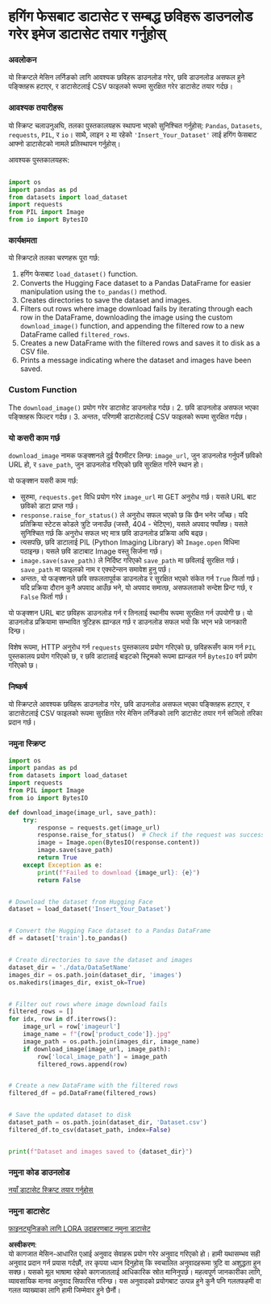 # हगिंग फेसबाट डाटासेट र सम्बद्ध छविहरू डाउनलोड गरेर इमेज डाटासेट तयार गर्नुहोस्

### अवलोकन

यो स्क्रिप्टले मेसिन लर्निङको लागि आवश्यक छविहरू डाउनलोड गरेर, छवि डाउनलोड असफल हुने पङ्क्तिहरू हटाएर, र डाटासेटलाई CSV फाइलको रूपमा सुरक्षित गरेर डाटासेट तयार गर्दछ।

### आवश्यक तयारीहरू

यो स्क्रिप्ट चलाउनुअघि, तलका पुस्तकालयहरू स्थापना भएको सुनिश्चित गर्नुहोस्: `Pandas`, `Datasets`, `requests`, `PIL`, र `io`। साथै, लाइन २ मा रहेको `'Insert_Your_Dataset'` लाई हगिंग फेसबाट आफ्नो डाटासेटको नामले प्रतिस्थापन गर्नुहोस्।

आवश्यक पुस्तकालयहरू:

```python

import os
import pandas as pd
from datasets import load_dataset
import requests
from PIL import Image
from io import BytesIO
```

### कार्यक्षमता

यो स्क्रिप्टले तलका चरणहरू पूरा गर्छ:

1. हगिंग फेसबाट `load_dataset()` function.
2. Converts the Hugging Face dataset to a Pandas DataFrame for easier manipulation using the `to_pandas()` method.
3. Creates directories to save the dataset and images.
4. Filters out rows where image download fails by iterating through each row in the DataFrame, downloading the image using the custom `download_image()` function, and appending the filtered row to a new DataFrame called `filtered_rows`.
5. Creates a new DataFrame with the filtered rows and saves it to disk as a CSV file.
6. Prints a message indicating where the dataset and images have been saved.

### Custom Function

The `download_image()` प्रयोग गरेर डाटासेट डाउनलोड गर्दछ। 
2. छवि डाउनलोड असफल भएका पङ्क्तिहरू फिल्टर गर्दछ। 
3. अन्ततः, परिणामी डाटासेटलाई CSV फाइलको रूपमा सुरक्षित गर्दछ।

### यो कसरी काम गर्छ

`download_image` नामक फङ्क्शनले दुई पैरामीटर लिन्छ: `image_url`, जुन डाउनलोड गर्नुपर्ने छविको URL हो, र `save_path`, जुन डाउनलोड गरिएको छवि सुरक्षित गरिने स्थान हो।

यो फङ्क्शन यसरी काम गर्छ:

- सुरुमा, `requests.get` विधि प्रयोग गरेर `image_url` मा GET अनुरोध गर्छ। यसले URL बाट छविको डाटा प्राप्त गर्छ।
- `response.raise_for_status()` ले अनुरोध सफल भएको छ कि छैन भनेर जाँच्छ। यदि प्रतिक्रिया स्टेटस कोडले त्रुटि जनाउँछ (जस्तै, 404 - भेटिएन), यसले अपवाद फ्याँक्छ। यसले सुनिश्चित गर्छ कि अनुरोध सफल भए मात्र छवि डाउनलोड प्रक्रिया अघि बढ्छ।
- त्यसपछि, छवि डाटालाई PIL (Python Imaging Library) को `Image.open` विधिमा पठाइन्छ। यसले छवि डाटाबाट Image वस्तु सिर्जना गर्छ।
- `image.save(save_path)` ले निर्दिष्ट गरिएको `save_path` मा छविलाई सुरक्षित गर्छ। `save_path` मा फाइलको नाम र एक्स्टेन्सन समावेश हुनु पर्छ।
- अन्ततः, यो फङ्क्शनले छवि सफलतापूर्वक डाउनलोड र सुरक्षित भएको संकेत गर्न `True` फिर्ता गर्छ। यदि प्रक्रिया दौरान कुनै अपवाद आउँछ भने, यो अपवाद समात्छ, असफलताको सन्देश प्रिन्ट गर्छ, र `False` फिर्ता गर्छ।

यो फङ्क्शन URL बाट छविहरू डाउनलोड गर्न र तिनलाई स्थानीय रूपमा सुरक्षित गर्न उपयोगी छ। यो डाउनलोड प्रक्रियामा सम्भावित त्रुटिहरू ह्यान्डल गर्छ र डाउनलोड सफल भयो कि भएन भन्ने जानकारी दिन्छ।

विशेष रूपमा, HTTP अनुरोध गर्न `requests` पुस्तकालय प्रयोग गरिएको छ, छविहरूसँग काम गर्न `PIL` पुस्तकालय प्रयोग गरिएको छ, र छवि डाटालाई बाइटको स्ट्रिमको रूपमा ह्यान्डल गर्न `BytesIO` वर्ग प्रयोग गरिएको छ।

### निष्कर्ष

यो स्क्रिप्टले आवश्यक छविहरू डाउनलोड गरेर, छवि डाउनलोड असफल भएका पङ्क्तिहरू हटाएर, र डाटासेटलाई CSV फाइलको रूपमा सुरक्षित गरेर मेसिन लर्निङको लागि डाटासेट तयार गर्न सजिलो तरिका प्रदान गर्छ।

### नमुना स्क्रिप्ट

```python
import os
import pandas as pd
from datasets import load_dataset
import requests
from PIL import Image
from io import BytesIO

def download_image(image_url, save_path):
    try:
        response = requests.get(image_url)
        response.raise_for_status()  # Check if the request was successful
        image = Image.open(BytesIO(response.content))
        image.save(save_path)
        return True
    except Exception as e:
        print(f"Failed to download {image_url}: {e}")
        return False


# Download the dataset from Hugging Face
dataset = load_dataset('Insert_Your_Dataset')


# Convert the Hugging Face dataset to a Pandas DataFrame
df = dataset['train'].to_pandas()


# Create directories to save the dataset and images
dataset_dir = './data/DataSetName'
images_dir = os.path.join(dataset_dir, 'images')
os.makedirs(images_dir, exist_ok=True)


# Filter out rows where image download fails
filtered_rows = []
for idx, row in df.iterrows():
    image_url = row['imageurl']
    image_name = f"{row['product_code']}.jpg"
    image_path = os.path.join(images_dir, image_name)
    if download_image(image_url, image_path):
        row['local_image_path'] = image_path
        filtered_rows.append(row)


# Create a new DataFrame with the filtered rows
filtered_df = pd.DataFrame(filtered_rows)


# Save the updated dataset to disk
dataset_path = os.path.join(dataset_dir, 'Dataset.csv')
filtered_df.to_csv(dataset_path, index=False)


print(f"Dataset and images saved to {dataset_dir}")
```

### नमुना कोड डाउनलोड
[नयाँ डाटासेट स्क्रिप्ट तयार गर्नुहोस्](../../../../code/04.Finetuning/generate_dataset.py)

### नमुना डाटासेट
[फाइनट्युनिङको लागि LORA उदाहरणबाट नमुना डाटासेट](../../../../code/04.Finetuning/olive-ort-example/dataset/dataset-classification.json)

**अस्वीकरण**:  
यो कागजात मेसिन-आधारित एआई अनुवाद सेवाहरू प्रयोग गरेर अनुवाद गरिएको हो। हामी यथासम्भव सही अनुवाद प्रदान गर्न प्रयास गर्दछौं, तर कृपया ध्यान दिनुहोस् कि स्वचालित अनुवादहरूमा त्रुटि वा अशुद्धता हुन सक्छ। यसको मूल भाषामा रहेको कागजातलाई आधिकारिक स्रोत मानिनुपर्छ। महत्वपूर्ण जानकारीका लागि, व्यावसायिक मानव अनुवाद सिफारिस गरिन्छ। यस अनुवादको प्रयोगबाट उत्पन्न हुने कुनै पनि गलतफहमी वा गलत व्याख्याका लागि हामी जिम्मेवार हुने छैनौं।